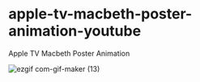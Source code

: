 # apple-tv-macbeth-poster-animation-youtube

Apple TV Macbeth Poster Animation

![ezgif com-gif-maker (13)](https://user-images.githubusercontent.com/97748602/184523529-97d5192e-01f1-44c6-9cf4-bb115141c4da.gif)
